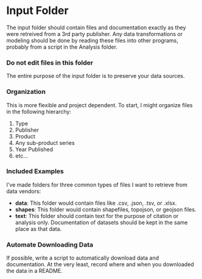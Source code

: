 # Input Folder

The input folder should contain files and documentation exactly as they were retreived from a 3rd party publisher. Any data transformations or modeling should be done by reading these files into other programs, probably from a script in the Analysis folder.

### Do not edit files in this folder

The entire purpose of the input folder is to preserve your data sources.

### Organization

This is more flexible and project dependent. To start, I might organize files in the following hierarchy: 
  
  1. Type
  2. Publisher
  3. Product
  4. Any sub-product series
  5. Year Published
  6. etc...

### Included Examples

I've made folders for three common types of files I want to retrieve from data vendors:

* **data**: This folder would contain files like .csv, .json, .tsv, or .xlsx.
* **shapes**: This folder would contain shapefiles, topojson, or geojson files.
* **text**: This folder should contain text for the purpose of citation or analysis only. Documentation of datasets should be kept in the same place as that data.

### Automate Downloading Data
If possible, write a script to automatically download data and documentation. At the very least, record where and when you downloaded the data in a README.